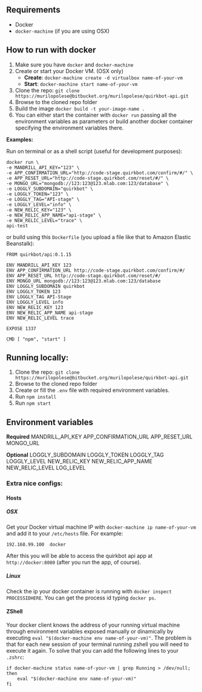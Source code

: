 ## Requirements

* Docker
* `docker-machine` (if you are using OSX)

## How to run with docker

1. Make sure you have `docker` and `docker-machine`
2. Create or start your Docker VM. (OSX only)
	* **Create**: `docker-machine create -d virtualbox name-of-your-vm`
	* **Start**: `docker-machine start name-of-your-vm`
3. Clone the repo: `git clone https://murilopolese@bitbucket.org/murilopolese/quirkbot-api.git`
4. Browse to the cloned repo folder
5. Build the image `docker build -t your-image-name .`
6. You can either start the container with `docker run` passing all the environment variables as parameters or build another docker container specifying the environment variables there.

**Examples:**

Run on terminal or as a shell script (useful for development purposes):
```
docker run \
-e MANDRILL_API_KEY="123" \
-e APP_CONFIRMATION_URL="http://code-stage.quirkbot.com/confirm/#/" \
-e APP_RESET_URL="http://code-stage.quirkbot.com/reset/#/" \
-e MONGO_URL="mongodb://123:123@123.mlab.com:123/database" \
-e LOGGLY_SUBDOMAIN="quirkbot" \
-e LOGGLY_TOKEN="123" \
-e LOGGLY_TAG="API-stage" \
-e LOGGLY_LEVEL="info" \
-e NEW_RELIC_KEY="123" \
-e NEW_RELIC_APP_NAME="api-stage" \
-e NEW_RELIC_LEVEL="trace" \
api-test
```

or build using this `Dockerfile` (you upload a file like that to Amazon Elastic Beanstalk):

```
FROM quirkbot/api:0.1.15

ENV MANDRILL_API_KEY 123
ENV APP_CONFIRMATION_URL http://code-stage.quirkbot.com/confirm/#/
ENV APP_RESET_URL http://code-stage.quirkbot.com/reset/#/
ENV MONGO_URL mongodb://123:123@123.mlab.com:123/database
ENV LOGGLY_SUBDOMAIN quirkbot
ENV LOGGLY_TOKEN 123
ENV LOGGLY_TAG API-Stage
ENV LOGGLY_LEVEL info
ENV NEW_RELIC_KEY 123
ENV NEW_RELIC_APP_NAME api-stage
ENV NEW_RELIC_LEVEL trace

EXPOSE 1337

CMD [ "npm", "start" ]
```

## Running locally:

1. Clone the repo: `git clone https://murilopolese@bitbucket.org/murilopolese/quirkbot-api.git`
2. Browse to the cloned repo folder
3. Create or fill the `.env` file with required environment variables.
4. Run `npm install`
5. Run `npm start`

## Environment variables

**Required**
MANDRILL_API_KEY
APP_CONFIRMATION_URL
APP_RESET_URL
MONGO_URL

**Optional**
LOGGLY_SUBDOMAIN
LOGGLY_TOKEN
LOGGLY_TAG
LOGGLY_LEVEL
NEW_RELIC_KEY
NEW_RELIC_APP_NAME
NEW_RELIC_LEVEL
LOG_LEVEL

### Extra nice configs:

#### Hosts

##### OSX

Get your Docker virtual machine IP with `docker-machine ip name-of-your-vm` and add it to your `/etc/hosts` file. For example:

```
192.168.99.100	docker
```

After this you will be able to access the quirkbot api app at `http://docker:8080` (after you run the app, of course).

##### Linux

Check the ip your docker container is running with `docker inspect PROCESSIDHERE`. You can get the process id typing `docker ps`.

#### ZShell

Your docker client knows the address of your running virtual machine through environment variables exposed manually or dinamically by executing `eval "$(docker-machine env name-of-your-vm)"`. The problem is that for each new session of your terminal running zshell you will need to execute it again. To solve that you can add the following lines to your `.zshrc`:

```
if docker-machine status name-of-your-vm | grep Running > /dev/null; then
	eval "$(docker-machine env name-of-your-vm)"
fi
```
